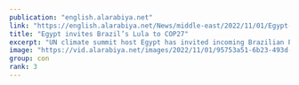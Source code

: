 ```yaml
---
publication: "english.alarabiya.net"
link: "https://english.alarabiya.net/News/middle-east/2022/11/01/Egypt-invites-Brazil-s-Lula-to-COP27"
title: "Egypt invites Brazil’s Lula to COP27"
excerpt: "UN climate summit host Egypt has invited incoming Brazilian President Luiz Inacio Lula da Silva, whose victory over climate-sceptic Jair Bolsonaro has"
image: "https://vid.alarabiya.net/images/2022/11/01/95753a51-6b23-493d-8463-dcdc2ec139f2/95753a51-6b23-493d-8463-dcdc2ec139f2_16x9_600x338.jpg"
group: con
rank: 3
---
```


